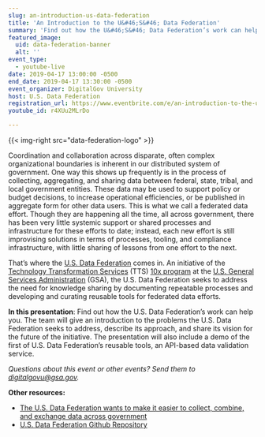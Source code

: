 ```yaml
---
slug: an-introduction-us-data-federation
title: 'An Introduction to the U&#46;S&#46; Data Federation'
summary: 'Find out how the U&#46;S&#46; Data Federation’s work can help you&#46; The team will give an introduction to the problems the U&#46;S&#46; Data Federation seeks to address, describe its approach, and share its vision for the future of the initiative&#46; '
featured_image:
  uid: data-federation-banner
  alt: ''
event_type:
  - youtube-live
date: 2019-04-17 13:00:00 -0500
end_date: 2019-04-17 13:30:00 -0500
event_organizer: DigitalGov University
host: U.S. Data Federation
registration_url: https://www.eventbrite.com/e/an-introduction-to-the-us-data-federation-registration-58856885529
youtube_id: r4XUu2MLrDo

---
```


{{< img-right src="data-federation-logo" >}}

Coordination and collaboration across disparate, often complex organizational boundaries is inherent in our distributed system of government. One way this shows up frequently is in the process of collecting, aggregating, and sharing data between federal, state, tribal, and local government entities. These data may be used to support policy or budget decisions, to increase operational efficiencies, or be published in aggregate form for other data users. This is what we call a federated data effort. Though they are happening all the time, all across government, there has been very little systemic support or shared processes and infrastructure for these efforts to date; instead, each new effort is still improvising solutions in terms of processes, tooling, and compliance infrastructure, with little sharing of lessons from one effort to the next.

That’s where the [U.S. Data Federation](https://github.com/18F/data-federation-project) comes in. An initiative of the [Technology Transformation Services](https://www.gsa.gov/tts) (TTS) [10x program](https://10x.gsa.gov/) at the [U.S. General Services Administration](https://www.gsa.gov/) (GSA), the U.S. Data Federation seeks to address the need for knowledge sharing by documenting repeatable processes and developing and curating reusable tools for federated data efforts.

**In this presentation**: Find out how the U.S. Data Federation’s work can help you. The team will give an introduction to the problems the U.S. Data Federation seeks to address, describe its approach, and share its vision for the future of the initiative. The presentation will also include a demo of the first of U.S. Data Federation’s reusable tools, an API-based data validation service.

*Questions about this event or other events? Send them to digitalgovu@gsa.gov.*

**Other resources:**

* [The U.S. Data Federation wants to make it easier to collect, combine, and exchange data across government](https://18f.gsa.gov/2019/03/05/the-us-data-federation/)
* [U.S. Data Federation Github Repository](https://github.com/18F/data-federation-project)
